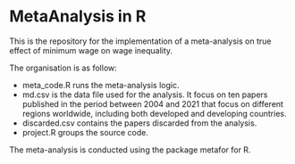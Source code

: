 # MetaAnalysis in R
This is the repository for the implementation of a meta-analysis on true effect of minimum wage on wage inequality.

The organisation is as follow:
- meta_code.R runs the meta-analysis logic.
- md.csv is the data file used for the analysis. It focus on ten papers published in the period between 2004 and 2021 that focus on different regions worldwide, including both developed and developing countries.
- discarded.csv contains the papers discarded from the analysis.
- project.R groups the source code.

The meta-analysis is conducted using the package metafor for R.
